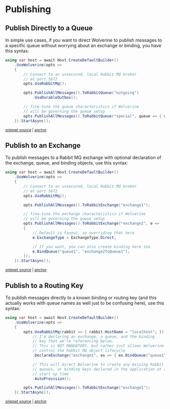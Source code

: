 # Publishing

## Publish Directly to a Queue

In simple use cases, if you want to direct Wolverine to publish messages to a specific
queue without worrying about an exchange or binding, you have this syntax:

<!-- snippet: sample_publish_to_rabbitmq_queue -->
<a id='snippet-sample_publish_to_rabbitmq_queue'></a>
```cs
using var host = await Host.CreateDefaultBuilder()
    .UseWolverine(opts =>
    {
        // Connect to an unsecured, local Rabbit MQ broker
        // at port 5672
        opts.UseRabbitMq();

        opts.PublishAllMessages().ToRabbitQueue("outgoing")
            .UseDurableOutbox();

        // fine-tune the queue characteristics if Wolverine
        // will be governing the queue setup
        opts.PublishAllMessages().ToRabbitQueue("special", queue => { queue.IsExclusive = true; });
    }).StartAsync();
```
<sup><a href='https://github.com/JasperFx/wolverine/blob/main/src/Transports/RabbitMQ/Wolverine.RabbitMQ.Tests/Samples.cs#L176-L193' title='Snippet source file'>snippet source</a> | <a href='#snippet-sample_publish_to_rabbitmq_queue' title='Start of snippet'>anchor</a></sup>
<!-- endSnippet -->

## Publish to an Exchange

To publish messages to a Rabbit MQ exchange with optional declaration of the
exchange, queue, and binding objects, use this syntax:

<!-- snippet: sample_publish_to_rabbitmq_exchange -->
<a id='snippet-sample_publish_to_rabbitmq_exchange'></a>
```cs
using var host = await Host.CreateDefaultBuilder()
    .UseWolverine(opts =>
    {
        // Connect to an unsecured, local Rabbit MQ broker
        // at port 5672
        opts.UseRabbitMq();

        opts.PublishAllMessages().ToRabbitExchange("exchange1");

        // fine-tune the exchange characteristics if Wolverine
        // will be governing the queue setup
        opts.PublishAllMessages().ToRabbitExchange("exchange2", e =>
        {
            // Default is Fanout, so overriding that here
            e.ExchangeType = ExchangeType.Direct;

            // If you want, you can also create binding here too
            e.BindQueue("queue1", "exchange2ToQueue1");
        });
    }).StartAsync();
```
<sup><a href='https://github.com/JasperFx/wolverine/blob/main/src/Transports/RabbitMQ/Wolverine.RabbitMQ.Tests/Samples.cs#L198-L221' title='Snippet source file'>snippet source</a> | <a href='#snippet-sample_publish_to_rabbitmq_exchange' title='Start of snippet'>anchor</a></sup>
<!-- endSnippet -->

## Publish to a Routing Key

To publish messages directly to a known binding or routing key (and this actually works with queue
names as well just to be confusing here), use this syntax:

<!-- snippet: sample_publish_to_rabbitmq_routing_key -->
<a id='snippet-sample_publish_to_rabbitmq_routing_key'></a>
```cs
using var host = await Host.CreateDefaultBuilder()
    .UseWolverine(opts =>
    {
        opts.UseRabbitMq(rabbit => { rabbit.HostName = "localhost"; })
            // I'm declaring an exchange, a queue, and the binding
            // key that we're referencing below.
            // This is NOT MANDATORY, but rather just allows Wolverine to
            // control the Rabbit MQ object lifecycle
            .DeclareExchange("exchange1", ex => { ex.BindQueue("queue1", "key1"); })

            // This will direct Wolverine to create any missing Rabbit MQ exchanges,
            // queues, or binding keys declared in the application at application
            // start up time
            .AutoProvision();

        opts.PublishAllMessages().ToRabbitExchange("exchange1");
    }).StartAsync();
```
<sup><a href='https://github.com/JasperFx/wolverine/blob/main/src/Transports/RabbitMQ/Wolverine.RabbitMQ.Tests/Samples.cs#L226-L246' title='Snippet source file'>snippet source</a> | <a href='#snippet-sample_publish_to_rabbitmq_routing_key' title='Start of snippet'>anchor</a></sup>
<!-- endSnippet -->


